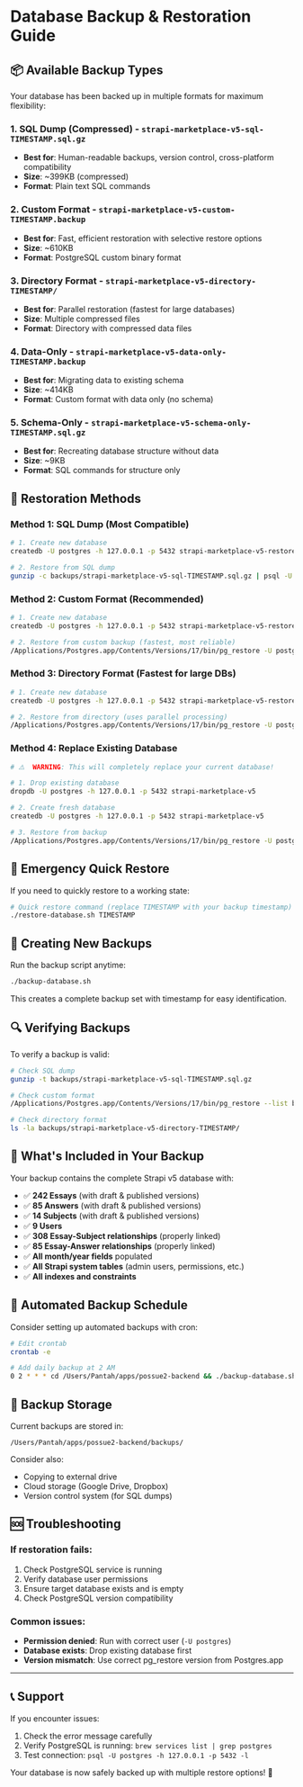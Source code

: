 # Database Backup & Restoration Guide

## 📦 Available Backup Types

Your database has been backed up in multiple formats for maximum flexibility:

### 1. **SQL Dump (Compressed)** - `strapi-marketplace-v5-sql-TIMESTAMP.sql.gz`
- **Best for**: Human-readable backups, version control, cross-platform compatibility
- **Size**: ~399KB (compressed)
- **Format**: Plain text SQL commands

### 2. **Custom Format** - `strapi-marketplace-v5-custom-TIMESTAMP.backup`
- **Best for**: Fast, efficient restoration with selective restore options
- **Size**: ~610KB
- **Format**: PostgreSQL custom binary format

### 3. **Directory Format** - `strapi-marketplace-v5-directory-TIMESTAMP/`
- **Best for**: Parallel restoration (fastest for large databases)
- **Size**: Multiple compressed files
- **Format**: Directory with compressed data files

### 4. **Data-Only** - `strapi-marketplace-v5-data-only-TIMESTAMP.backup`
- **Best for**: Migrating data to existing schema
- **Size**: ~414KB
- **Format**: Custom format with data only (no schema)

### 5. **Schema-Only** - `strapi-marketplace-v5-schema-only-TIMESTAMP.sql.gz`
- **Best for**: Recreating database structure without data
- **Size**: ~9KB
- **Format**: SQL commands for structure only

## 🔧 Restoration Methods

### Method 1: SQL Dump (Most Compatible)
```bash
# 1. Create new database
createdb -U postgres -h 127.0.0.1 -p 5432 strapi-marketplace-v5-restored

# 2. Restore from SQL dump
gunzip -c backups/strapi-marketplace-v5-sql-TIMESTAMP.sql.gz | psql -U postgres -h 127.0.0.1 -p 5432 -d strapi-marketplace-v5-restored
```

### Method 2: Custom Format (Recommended)
```bash
# 1. Create new database
createdb -U postgres -h 127.0.0.1 -p 5432 strapi-marketplace-v5-restored

# 2. Restore from custom backup (fastest, most reliable)
/Applications/Postgres.app/Contents/Versions/17/bin/pg_restore -U postgres -h 127.0.0.1 -p 5432 -d strapi-marketplace-v5-restored backups/strapi-marketplace-v5-custom-TIMESTAMP.backup
```

### Method 3: Directory Format (Fastest for large DBs)
```bash
# 1. Create new database
createdb -U postgres -h 127.0.0.1 -p 5432 strapi-marketplace-v5-restored

# 2. Restore from directory (uses parallel processing)
/Applications/Postgres.app/Contents/Versions/17/bin/pg_restore -U postgres -h 127.0.0.1 -p 5432 -d strapi-marketplace-v5-restored --jobs=4 backups/strapi-marketplace-v5-directory-TIMESTAMP
```

### Method 4: Replace Existing Database
```bash
# ⚠️  WARNING: This will completely replace your current database!

# 1. Drop existing database
dropdb -U postgres -h 127.0.0.1 -p 5432 strapi-marketplace-v5

# 2. Create fresh database
createdb -U postgres -h 127.0.0.1 -p 5432 strapi-marketplace-v5

# 3. Restore from backup
/Applications/Postgres.app/Contents/Versions/17/bin/pg_restore -U postgres -h 127.0.0.1 -p 5432 -d strapi-marketplace-v5 backups/strapi-marketplace-v5-custom-TIMESTAMP.backup
```

## 🚨 Emergency Quick Restore

If you need to quickly restore to a working state:

```bash
# Quick restore command (replace TIMESTAMP with your backup timestamp)
./restore-database.sh TIMESTAMP
```

## 📅 Creating New Backups

Run the backup script anytime:
```bash
./backup-database.sh
```

This creates a complete backup set with timestamp for easy identification.

## 🔍 Verifying Backups

To verify a backup is valid:

```bash
# Check SQL dump
gunzip -t backups/strapi-marketplace-v5-sql-TIMESTAMP.sql.gz

# Check custom format
/Applications/Postgres.app/Contents/Versions/17/bin/pg_restore --list backups/strapi-marketplace-v5-custom-TIMESTAMP.backup

# Check directory format
ls -la backups/strapi-marketplace-v5-directory-TIMESTAMP/
```

## 💾 What's Included in Your Backup

Your backup contains the complete Strapi v5 database with:

- ✅ **242 Essays** (with draft & published versions)
- ✅ **85 Answers** (with draft & published versions)
- ✅ **14 Subjects** (with draft & published versions)
- ✅ **9 Users**
- ✅ **308 Essay-Subject relationships** (properly linked)
- ✅ **85 Essay-Answer relationships** (properly linked)
- ✅ **All month/year fields** populated
- ✅ **All Strapi system tables** (admin users, permissions, etc.)
- ✅ **All indexes and constraints**

## 🔄 Automated Backup Schedule

Consider setting up automated backups with cron:

```bash
# Edit crontab
crontab -e

# Add daily backup at 2 AM
0 2 * * * cd /Users/Pantah/apps/possue2-backend && ./backup-database.sh >> backup.log 2>&1
```

## 📁 Backup Storage

Current backups are stored in:
```
/Users/Pantah/apps/possue2-backend/backups/
```

Consider also:
- Copying to external drive
- Cloud storage (Google Drive, Dropbox)
- Version control system (for SQL dumps)

## 🆘 Troubleshooting

### If restoration fails:
1. Check PostgreSQL service is running
2. Verify database user permissions
3. Ensure target database exists and is empty
4. Check PostgreSQL version compatibility

### Common issues:
- **Permission denied**: Run with correct user (`-U postgres`)
- **Database exists**: Drop existing database first
- **Version mismatch**: Use correct pg_restore version from Postgres.app

---

## 📞 Support

If you encounter issues:
1. Check the error message carefully
2. Verify PostgreSQL is running: `brew services list | grep postgres`
3. Test connection: `psql -U postgres -h 127.0.0.1 -p 5432 -l`

Your database is now safely backed up with multiple restore options! 🎉